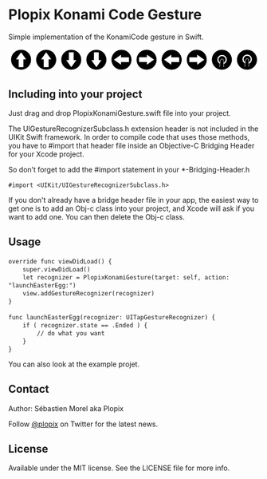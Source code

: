 Plopix Konami Code Gesture
==========================

Simple implementation of the KonamiCode gesture in Swift. 

![alt text](https://raw.githubusercontent.com/Plopix/PlopixKonamiCodeGesture/master/StandoloneProject/KonamiCode/Images.xcassets/PlopixKonamiCode.imageset/Plopix_Konami_Code.png "Up, Up, Down, Down, Left, Right, Left, Right, Tap, Tap")

Including into your project
---------------------------

Just drag and drop PlopixKonamiGesture.swift file into your project.

The UIGestureRecognizerSubclass.h extension header is not included in the UIKit Swift framework. In order to compile code that uses those methods, you have to #import that header file inside an Objective-C Bridging Header for your Xcode project.

So don’t forget to add the #import statement in your *-Bridging-Header.h

	#import <UIKit/UIGestureRecognizerSubclass.h>
	
If you don't already have a bridge header file in your app, the easiest way to get one is to add an Obj-c class into your project, and Xcode will ask if you want to add one. You can then delete the Obj-c class.


Usage
-----

	override func viewDidLoad() {
        super.viewDidLoad()
        let recognizer = PlopixKonamiGesture(target: self, action: "launchEasterEgg:")
        view.addGestureRecognizer(recognizer)        
    }
    
    func launchEasterEgg(recognizer: UITapGestureRecognizer) {
        if ( recognizer.state == .Ended ) {
			// do what you want
        }
    }

You can also look at the example projet.


Contact
-------
Author: Sébastien Morel aka Plopix

Follow [@plopix](http://twitter.com/plopix) on Twitter for the latest news.

License
------------
Available under the MIT license. See the LICENSE file for more info.
